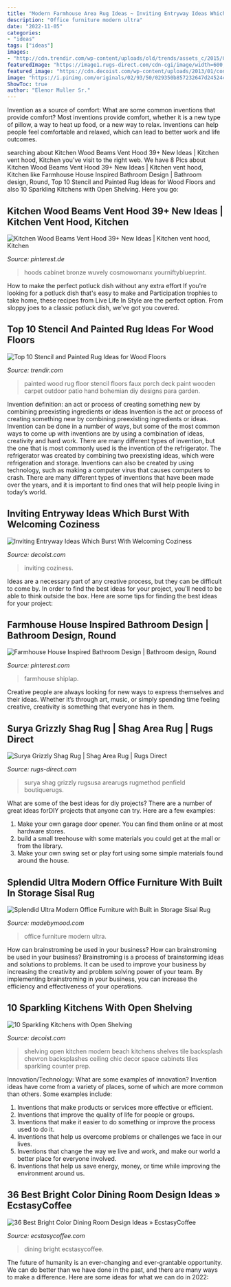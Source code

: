 ```yaml
---
title: "Modern Farmhouse Area Rug Ideas ~ Inviting Entryway Ideas Which Burst With Welcoming Coziness"
description: "Office furniture modern ultra"
date: "2022-11-05"
categories:
- "ideas"
tags: ["ideas"]
images:
- "http://cdn.trendir.com/wp-content/uploads/old/trends/assets_c/2015/08/painted-wood-porch-faux-rug-thumb-autox840-55609.jpg"
featuredImage: "https://image1.rugs-direct.com/cdn-cgi/image/width=600,height=600,fit=pad/rug_gallery/00114/13625/102032/160856/ws_grizzly6-58.jpg"
featured_image: "https://cdn.decoist.com/wp-content/uploads/2013/01/contemporary-entryway-design-ideas.jpg"
image: "https://i.pinimg.com/originals/02/93/50/029350b857232647d24524c3a1af9389.jpg"
ShowToc: true
author: "Elenor Muller Sr."
---
```



Invention as a source of comfort: What are some common inventions that provide comfort?
Most inventions provide comfort, whether it is a new type of pillow, a way to heat up food, or a new way to relax. Inventions can help people feel comfortable and relaxed, which can lead to better work and life outcomes.

	

		
searching about Kitchen Wood Beams Vent Hood 39+ New Ideas | Kitchen vent hood, Kitchen you've visit to the right web. We have 8 Pics about Kitchen Wood Beams Vent Hood 39+ New Ideas | Kitchen vent hood, Kitchen like Farmhouse House Inspired Bathroom Design | Bathroom design, Round, Top 10 Stencil and Painted Rug Ideas for Wood Floors and also 10 Sparkling Kitchens with Open Shelving. Here you go:
		
    
## Kitchen Wood Beams Vent Hood 39+ New Ideas | Kitchen Vent Hood, Kitchen

<img loading=lazy src="https://i.pinimg.com/736x/58/38/b5/5838b54f95e02956ce34d53dbb5ecfe5.jpg" onerror="this.onerror=null;this.src='https://tse1.mm.bing.net/th?id=OIP.8jbzdnRvYGdkxeWx7bTfoAAAAA&amp;pid=15.1';" alt="Kitchen Wood Beams Vent Hood 39+ New Ideas | Kitchen vent hood, Kitchen">

_Source: pinterest.de_

>hoods cabinet bronze wuvely cosmowomanx yourniftyblueprint. 

	

How to make the perfect potluck dish without any extra effort
If you're looking for a potluck dish that's easy to make and Participation trophies to take home, these recipes from Live Life In Style are the perfect option. From sloppy joes to a classic potluck dish, we've got you covered.

    
## Top 10 Stencil And Painted Rug Ideas For Wood Floors

<img loading=lazy src="http://cdn.trendir.com/wp-content/uploads/old/trends/assets_c/2015/08/painted-wood-porch-faux-rug-thumb-autox840-55609.jpg" onerror="this.onerror=null;this.src='https://tse4.mm.bing.net/th?id=OIP.jihh_wMLLBWeM57bInDoYgHaJ4&amp;pid=15.1';" alt="Top 10 Stencil and Painted Rug Ideas for Wood Floors">

_Source: trendir.com_

>painted wood rug floor stencil floors faux porch deck paint wooden carpet outdoor patio hand bohemian diy designs para garden. 

	

Invention definition: an act or process of creating something new by combining preexisting ingredients or ideas
Invention is the act or process of creating something new by combining preexisting ingredients or ideas. Invention can be done in a number of ways, but some of the most common ways to come up with inventions are by using a combination of ideas, creativity and hard work. There are many different types of invention, but the one that is most commonly used is the invention of the refrigerator. The refrigerator was created by combining two preexisting ideas, which were refrigeration and storage. Inventions can also be created by using technology, such as making a computer virus that causes computers to crash. There are many different types of inventions that have been made over the years, and it is important to find ones that will help people living in today’s world.

    
## Inviting Entryway Ideas Which Burst With Welcoming Coziness

<img loading=lazy src="https://cdn.decoist.com/wp-content/uploads/2013/01/contemporary-entryway-design-ideas.jpg" onerror="this.onerror=null;this.src='https://tse3.mm.bing.net/th?id=OIP.ImdFSFBvUQfpINCbuxheoQHaKu&amp;pid=15.1';" alt="Inviting Entryway Ideas Which Burst With Welcoming Coziness">

_Source: decoist.com_

>inviting coziness. 

	

Ideas are a necessary part of any creative process, but they can be difficult to come by. In order to find the best ideas for your project, you'll need to be able to think outside the box. Here are some tips for finding the best ideas for your project: 

    
## Farmhouse House Inspired Bathroom Design | Bathroom Design, Round

<img loading=lazy src="https://i.pinimg.com/originals/02/93/50/029350b857232647d24524c3a1af9389.jpg" onerror="this.onerror=null;this.src='https://tse3.mm.bing.net/th?id=OIP.LEkoscylg5KvMVbUb6sVgQHaLH&amp;pid=15.1';" alt="Farmhouse House Inspired Bathroom Design | Bathroom design, Round">

_Source: pinterest.com_

>farmhouse shiplap. 

	

Creative people are always looking for new ways to express themselves and their ideas. Whether it’s through art, music, or simply spending time feeling creative, creativity is something that everyone has in them.

    
## Surya Grizzly Shag Rug | Shag Area Rug | Rugs Direct

<img loading=lazy src="https://image1.rugs-direct.com/cdn-cgi/image/width=600,height=600,fit=pad/rug_gallery/00114/13625/102032/160856/ws_grizzly6-58.jpg" onerror="this.onerror=null;this.src='https://tse1.mm.bing.net/th?id=OIP.u-ei73DfIeuAnXEvtF1LXgHaLH&amp;pid=15.1';" alt="Surya Grizzly Shag Rug | Shag Area Rug | Rugs Direct">

_Source: rugs-direct.com_

>surya shag grizzly rugsusa arearugs rugmethod penfield boutiquerugs. 

	

What are some of the best ideas for diy projects?
There are a number of great ideas forDIY projects that anyone can try. Here are a few examples: 
1. Make your own garage door opener. You can find them online or at most hardware stores.
2. build a small treehouse with some materials you could get at the mall or from the library.
3. Make your own swing set or play fort using some simple materials found around the house.

    
## Splendid Ultra Modern Office Furniture With Built In Storage Sisal Rug

<img loading=lazy src="https://madebymood.com/wp-content/uploads/2017/09/boston-ultra-modern-office-furniture-with-black-standard-bookcases3-home-transitional-and-molding-trim-curtains.jpg" onerror="this.onerror=null;this.src='https://tse2.mm.bing.net/th?id=OIP.uEdH9-Tied0UhJ0MJm5O2QHaLH&amp;pid=15.1';" alt="Splendid Ultra Modern Office Furniture with Built in Storage Sisal Rug">

_Source: madebymood.com_

>office furniture modern ultra. 

	

How can brainstroming be used in your business?
How can brainstroming be used in your business? Brainstroming is a process of brainstorming ideas and solutions to problems. It can be used to improve your business by increasing the creativity and problem solving power of your team. By implementing brainstroming in your business, you can increase the efficiency and effectiveness of your operations.

    
## 10 Sparkling Kitchens With Open Shelving

<img loading=lazy src="http://cdn.decoist.com/wp-content/uploads/2014/11/Beach-house-kitchen-with-modern-open-shelving.jpg" onerror="this.onerror=null;this.src='https://tse4.mm.bing.net/th?id=OIP.u1kD7gXR3SbMZByA5zKFEQHaKX&amp;pid=15.1';" alt="10 Sparkling Kitchens with Open Shelving">

_Source: decoist.com_

>shelving open kitchen modern beach kitchens shelves tile backsplash chevron backsplashes ceiling chic decor space cabinets tiles sparkling counter prep. 

	

Innovation/Technology: What are some examples of innovation?
Invention ideas have come from a variety of places, some of which are more common than others. Some examples include:
1. Inventions that make products or services more effective or efficient. 
2. Inventions that improve the quality of life for people or groups. 
3. Inventions that make it easier to do something or improve the process used to do it. 
4. Inventions that help us overcome problems or challenges we face in our lives. 
5. Inventions that change the way we live and work, and make our world a better place for everyone involved. 
6. Inventions that help us save energy, money, or time while improving the environment around us.

    
## 36 Best Bright Color Dining Room Design Ideas » EcstasyCoffee

<img loading=lazy src="https://i0.wp.com/www.ecstasycoffee.com/wp-content/uploads/2016/11/Such-a-peaceful-looking-and-cool-dining-set..jpg?resize=692%2C1024" onerror="this.onerror=null;this.src='https://tse2.mm.bing.net/th?id=OIP.SLAmXiiCh3u-9wLZETjXywHaK9&amp;pid=15.1';" alt="36 Best Bright Color Dining Room Design Ideas » EcstasyCoffee">

_Source: ecstasycoffee.com_

>dining bright ecstasycoffee. 

	

The future of humanity is an ever-changing and ever-grantable opportunity. We can do better than we have done in the past, and there are many ways to make a difference. Here are some ideas for what we can do in 2022: 

